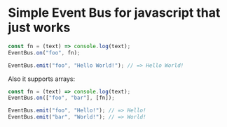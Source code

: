 # Simple Event Bus for javascript that just works

```javascript
const fn = (text) => console.log(text);
EventBus.on("foo", fn);

EventBus.emit("foo", "Hello World!"); // => Hello World!
```

Also it supports arrays:

```javascript
const fn = (text) => console.log(text);
EventBus.on(["foo", "bar"], [fn]);

EventBus.emit("foo", "Hello!"); // => Hello!
EventBus.emit("bar", "World!"); // => World!
```
